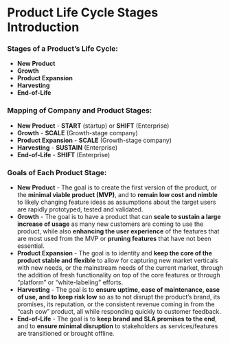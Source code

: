 # Product Life Cycle Stages Introduction

### Stages of a Product’s Life Cycle:
- **New Product**
- **Growth**
- **Product Expansion**
- **Harvesting**
- **End-of-Life**

### Mapping of Company and Product Stages:
- **New Product** - **START** (startup) or **SHIFT** (Enterprise)
- **Growth** - **SCALE** (Growth-stage company)
- **Product Expansion** - **SCALE** (Growth-stage company)
- **Harvesting** - **SUSTAIN** (Enterprise)
- **End-of-Life** - **SHIFT** (Enterprise)

### Goals of Each Product Stage:
- **New Product** - The goal is to create the first version of the product, or the **minimal viable product (MVP)**, and to **remain low cost and nimble** to likely changing feature ideas as assumptions about the target users are rapidly prototyped, tested and validated.
- **Growth** - The goal is to have a product that can **scale to sustain a large increase of usage** as many new customers are coming to use the product, while also **enhancing the user experience** of the features that are most used from the MVP or **pruning features** that have not been essential.
- **Product Expansion** - The goal is to identity and **keep the core of the product stable and flexible** to allow for capturing new market verticals with new needs, or the mainstream needs of the current market, through the addition of fresh functionality on top of the core features or through “platform” or “white-labeling” efforts.
- **Harvesting** - The goal is to **ensure uptime, ease of maintenance, ease of use, and to keep risk low** so as to not disrupt the product’s brand, its promises, its reputation, or the consistent revenue coming in from the “cash cow” product, all while responding quickly to customer feedback.
- **End-of-Life** - The goal is to **keep brand and SLA promises to the end**, and to **ensure minimal disruption** to stakeholders as services/features are transitioned or brought offline.
